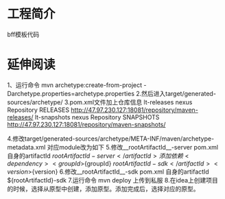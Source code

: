# 工程简介
bff模板代码

# 延伸阅读
1、运行命令 mvn archetype:create-from-project -Darchetype.properties=archetype.properties
2.然后进入target/generated-sources/archetype/
3.pom.xml文件加上仓库信息
<distributionManagement>
<repository>
<id>lt-releases</id>
<name>nexus Repository RELEASES</name>
<url>http://47.97.230.127:18081/repository/maven-releases/</url>
</repository>
<snapshotRepository>
<id>lt-snapshots</id>
<name>nexus Repository SNAPSHOTS</name>
<url>http://47.97.230.127:18081/repository/maven-snapshots/</url>
</snapshotRepository>
</distributionManagement>

4.修改target/generated-sources/archetype/META-INF/maven/archetype-metadata.xml 对应module改为如下
<module id="${rootArtifactId}-sdk" dir="__rootArtifactId__-sdk" name="${rootArtifactId}-sdk">
<module id="${rootArtifactId}-server" dir="__rootArtifactId__-server" name="${rootArtifactId}-server">
5.修改__rootArtifactId__-server pom.xml 自身的artifactId
<artifactId>${rootArtifactId}-server</artifactId>
添加依赖
<dependency>
<groupId>${groupId}</groupId>
<artifactId>${rootArtifactId}-sdk</artifactId>
<version>${version}</version>
</dependency>
6.修改__rootArtifactId__-sdk pom.xml 自身的artifactId
<artifactId>${rootArtifactId}-sdk</artifactId>
7.运行命令 mvn deploy 上传到私服
8.在idea上创建项目的时候，选择从原型中创建，添加原型。添加完成后，选择对应的原型。
